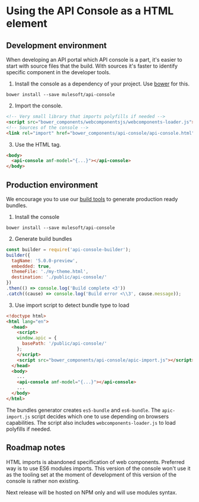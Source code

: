 # Using the API Console as a HTML element

## Development environment

When developing an API portal which API console is a part, it's easier to start with source files that the build. With sources it's faster to identify specific component in the developer tools.

1) Install the console as a dependency of your project. Use [bower][bower] for this.

```
bower install --save mulesoft/api-console
```

2) Import the console.

```html
<!-- Very small library that imports polyfills if needed -->
<script src="bower_components/webcomponentsjs/webcomponents-loader.js"></script>
<!-- Sources of the console -->
<link rel="import" href="bower_components/api-console/api-console.html">
```

3) Use the HTML tag.

```html
<body>
  <api-console amf-model="{...}"></api-console>
</body>
```

## Production environment

We encourage you to use our [build tools](build-tools.md) to generate production ready bundles.

1) Install the console

```
bower install --save mulesoft/api-console
```

2) Generate build bundles

```javascript
const builder = require('api-console-builder');
builder({
  tagName: '5.0.0-preview',
  embedded: true,
  themeFile: './my-theme.html',
  destination: './public/api-console/'
})
.then(() => console.log('Build complete <3'))
.catch((cause) => console.log('Build error <\\3', cause.message));
```

3) Use import script to detect bundle type to load

```HTML
<!doctype html>
<html lang="en">
  <head>
    <script>
    window.apic = {
      basePath: '/public/api-console/'
    };
    </script>
    <script src="bower_components/api-console/apic-import.js"></script>
  </head>
  <body>
    ...
    <api-console amf-model="{...}"></api-console>
    ...
  </body>
</html>
```

The bundles generator creates `es5-bundle` and `es6-bundle`. The `apic-import.js`
script decides which one to use depending on browsers capabilities.
The script also includes `webcomponents-loader.js` to load polyfills if needed.

## Roadmap notes

HTML imports is abandoned specification of web components. Preferred way is to
use ES6 modules imports. This version of the console won't use it as the tooling
set at the moment of development of this version of the console is rather non existing.

Next release will be hosted on NPM only and will use modules syntax.

[bower]: https://bower.io/
